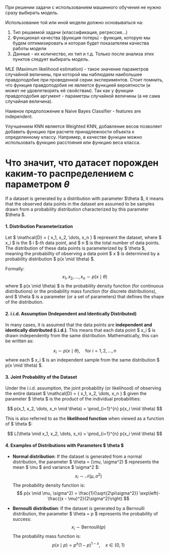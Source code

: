 При решении задачи с использованием машинного обучения не нужно сразу выбирать модель.

Использование той или иной модели должно основываться на:

1. Тип решаемой задачи (классификация, регрессия...)
2. Функционал качества (функция потерь) - функция, которую мы будем оптимизировать и которая будет показателем качества работы модели
3. Данные - их количество, их тип и т.д.
Только после анализа этих пунктов следует выбирать модель.

MLE (Maximum likelihood estimation) - такое значение параметров случайной величины, при которой мы наблюдаем наибольшее правдоподобие при проведенной серии экспериментов.
Стоит помнить, что функция правдоподобия не является функцией вероятности (и может не удовлетворять её свойствам). Так как у функции правдоподобия аргумент - параметры случайной величины (а не сама случайная величина).

Наивное предположение в Naive Bayes Classifier - features are independent.

Улучшением KNN является Weighted KNN, добавление весов позволяет добавить функцию при расчете принадлежности объекта к определенному классу. Например, в качестве функции можно использовать функцию расстояния или функцию веса класса.

# Что значит, что датасет порожден каким-то распределением с параметром $\theta$

If a dataset is generated by a distribution with parameter $\theta $, it means that the observed data points in the dataset are assumed to be samples drawn from a probability distribution characterized by this parameter $\theta $.

#### 1. **Distribution Parameterization**
Let $ \mathcal{D} = \{ x_1, x_2, \dots, x_n \} $ represent the dataset, where $ x_i $ is the $ i $-th data point, and $ n $ is the total number of data points. The distribution of these data points is parameterized by $ \theta $, meaning the probability of observing a data point $ x $ is determined by a probability distribution $ p(x \mid \theta) $.

Formally:
$$
x_1, x_2, \dots, x_n \sim p(x \mid \theta)
$$
where $ p(x \mid \theta) $ is the probability density function (for continuous distributions) or the probability mass function (for discrete distributions), and $ \theta $ is a parameter (or a set of parameters) that defines the shape of the distribution.

#### 2. **i.i.d. Assumption (Independent and Identically Distributed)**
In many cases, it is assumed that the data points are **independent and identically distributed (i.i.d.)**. This means that each data point $ x_i $ is drawn independently from the same distribution. Mathematically, this can be written as:

$$
x_i \sim p(x \mid \theta), \quad \text{for } i = 1, 2, \dots, n
$$
where each $ x_i $ is an independent sample from the same distribution $ p(x \mid \theta) $.

#### 3. **Joint Probability of the Dataset**
Under the i.i.d. assumption, the joint probability (or likelihood) of observing the entire dataset $ \mathcal{D} = \{ x_1, x_2, \dots, x_n \} $ given the parameter $ \theta $ is the product of the individual probabilities:

$$
p(x_1, x_2, \dots, x_n \mid \theta) = \prod_{i=1}^{n} p(x_i \mid \theta)
$$

This is also referred to as the **likelihood function** when viewed as a function of $ \theta $:

$$
L(\theta \mid x_1, x_2, \dots, x_n) = \prod_{i=1}^{n} p(x_i \mid \theta)
$$

#### 4. **Examples of Distributions with Parameters $ \theta $**

- **Normal distribution**: If the dataset is generated from a normal distribution, the parameter $ \theta = (\mu, \sigma^2) $ represents the mean $ \mu $ and variance $ \sigma^2 $:
  $$
  x_i \sim \mathcal{N}(\mu, \sigma^2)
  $$
  The probability density function is:
  $$
  p(x \mid \mu, \sigma^2) = \frac{1}{\sqrt{2\pi\sigma^2}} \exp\left(-\frac{(x - \mu)^2}{2\sigma^2}\right)
  $$

- **Bernoulli distribution**: If the dataset is generated by a Bernoulli distribution, the parameter $ \theta = p $ represents the probability of success:
  $$
  x_i \sim \text{Bernoulli}(p)
  $$
  The probability mass function is:
  $$
  p(x \mid p) = p^x (1 - p)^{1 - x}, \quad x \in \{0, 1\}
  $$